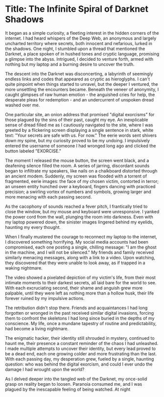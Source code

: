 # Title: The Infinite Spiral of Darknet Shadows

It began as a simple curiosity, a fleeting interest in the hidden corners of the internet. I had heard whispers of the Deep Web, an anonymous and largely uncharted territory where secrets, both innocent and nefarious, lurked in the shadows. One night, I stumbled upon a thread that mentioned the Darknet, a place spoken of in hushed tones and cryptic language, promising a glimpse into the abyss. Intrigued, I decided to venture forth, armed with nothing but my laptop and a burning desire to uncover the truth.

The descent into the Darknet was disconcerting, a labyrinth of seemingly endless links and codes that appeared as cryptic as hieroglyphs. I can't quite pinpoint when things started to unravel, but the deeper I ventured, the more unsettling the encounters became. Beneath the veneer of anonymity, I caught glimpses of raw human emotion - the anguished cries for help, the desperate pleas for redemption - and an undercurrent of unspoken dread washed over me.

One particular site, an onion address that promised "digital exorcisms" for those plagued by the sins of their past, caught my eye. An inexplicable sense of dread filled me as I cautiously navigated to the site, where I was greeted by a flickering screen displaying a single sentence in stark, white text: "Your secrets are safe with us. For now." The eerie words sent shivers down my spine, but my curiosity proved to be my undoing. I impulsively entered the username of someone I had wronged long ago and clicked the button labeled "EXORCISE."

The moment I released the mouse button, the screen went black, and a deafening silence filled the room. A series of jarring, discordant sounds began to infiltrate my speakers, like nails on a chalkboard distorted through an ancient modem. Suddenly, my screen was flooded with a torrent of fragmented, eerie images: the face of my chosen victim, contorted in terror; an unseen entity hunched over a keyboard, fingers dancing with practiced precision; a swirling vortex of numbers and symbols, growing larger and more menacing with each passing second.

As the cacophony of sounds reached a fever pitch, I frantically tried to close the window, but my mouse and keyboard were unresponsive. I yanked the power cord from the wall, plunging the room into darkness. Even with my laptop powered down, the sinister images lingered behind my eyelids, haunting my every thought.

When I finally mustered the courage to reconnect my laptop to the internet, I discovered something horrifying. My social media accounts had been compromised, each one posting a single, chilling message: "I am the ghost in the machine, and I will not be silenced." My friends and family received similarly menacing messages, along with a link to a video. Upon watching, they discovered that they were unable to look away, as if trapped in a waking nightmare.

The video showed a pixelated depiction of my victim's life, from their most intimate moments to their darkest secrets, all laid bare for the world to see. With each excruciating second, their shame and anguish grew more palpable, until they were left as nothing more than a hollow husk, their life forever ruined by my impulsive actions.

The retribution didn't stop there. Friends and acquaintances I had long forgotten or wronged in the past received similar digital invasions, forcing them to confront the skeletons I had long since buried in the depths of my conscience. My life, once a mundane tapestry of routine and predictability, had become a living nightmare.

The enigmatic hacker, their identity still shrouded in mystery, continued to haunt me, their presence a constant reminder of the chaos I had unleashed. I made multiple attempts to uncover their identity, but every lead proved to be a dead end, each one growing colder and more frustrating than the last. With each passing day, my desperation grew, fueled by a single, haunting question: who was behind the digital exorcism, and could I ever undo the damage I had wrought upon the world?

As I delved deeper into the tangled web of the Darknet, my once-solid grasp on reality began to loosen. Paranoia consumed me, and I was plagued by the inescapable feeling of being watched. At night